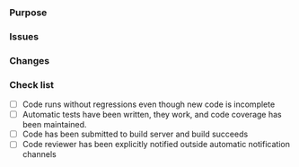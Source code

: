 ### Purpose
<!-- Write here the purpose of the code change in terms of the benefit intended. -->

### Issues
<!-- List issues addesses by the code change. Prefix issue with "Closes" if the issue is resolved. e.g: "Closes #15" -->
<!-- That will automatically close the issue when this PR has been merged. -->

### Changes
<!-- Short list of code changes in this -->

### Check list
<!-- Ensure that the following tasks have been completed before code review is requested. -->
- [ ] Code runs without regressions even though new code is incomplete
- [ ] Automatic tests have been written, they work, and code coverage has been maintained.
- [ ] Code has been submitted to build server and build succeeds
- [ ] Code reviewer has been explicitly notified outside automatic notification channels